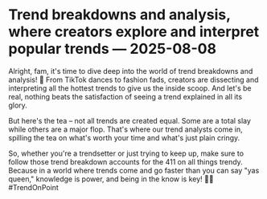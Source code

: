 # Trend breakdowns and analysis, where creators explore and interpret popular trends — 2025-08-08

Alright, fam, it's time to dive deep into the world of trend breakdowns and analysis! 🌟 From TikTok dances to fashion fads, creators are dissecting and interpreting all the hottest trends to give us the inside scoop. And let's be real, nothing beats the satisfaction of seeing a trend explained in all its glory.

But here's the tea – not all trends are created equal. Some are a total slay while others are a major flop. That's where our trend analysts come in, spilling the tea on what's worth your time and what's just plain cringy.

So, whether you're a trendsetter or just trying to keep up, make sure to follow those trend breakdown accounts for the 411 on all things trendy. Because in a world where trends come and go faster than you can say "yas queen," knowledge is power, and being in the know is key! 💁‍♀️ #TrendOnPoint